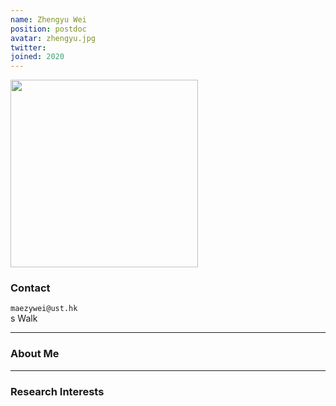 ```yaml
---
name: Zhengyu Wei
position: postdoc
avatar: zhengyu.jpg
twitter:
joined: 2020
---
```


<img width="300" src="{{site.baseurl}}/images/people/{{page.avatar}}" data-action="zoom">

### Contact

<i class="fa fa-envelope-o"></i>  `maezywei@ust.hk`<br>
<i class="fa fa-building"></i> s Walk <br>

<hr>

### About Me 

<hr>

### Research Interests

